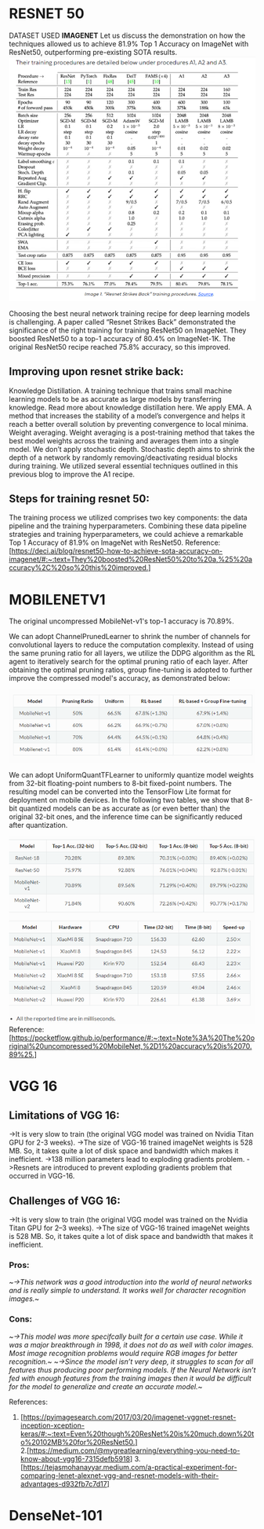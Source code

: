 # RESNET 50 
 DATASET USED **IMAGENET**
Let us discuss the demonstration on how the techniques allowed us to achieve 81.9% Top 1 Accuracy on ImageNet with ResNet50, outperforming pre-existing SOTA results. 
![img](docs/images/img20.PNG)

Choosing the best neural network training recipe for deep learning models is challenging. A paper called “Resnet Strikes Back” demonstrated the significance of the right training for training ResNet50 on ImageNet. They boosted ResNet50 to a top-1 accuracy of 80.4% on ImageNet-1K. The original ResNet50 recipe reached 75.8% accuracy, so this improved. 
## Improving upon resnet strike back:
Knowledge Distillation. A training technique that trains small machine learning models to be as accurate as large models by transferring knowledge. Read more about knowledge distillation here.
We apply EMA. A method that increases the stability of a model’s convergence and helps it reach a better overall solution by preventing convergence to local minima. 
Weight averaging. Weight averaging is a post-training method that takes the best model weights across the training and averages them into a single model. 
We don’t apply stochastic depth. Stochastic depth aims to shrink the depth of a network by randomly removing/deactivating residual blocks during training.
We utilized several essential techniques outlined in this previous blog to improve the A1 recipe. 
## Steps for training resnet 50:
The training process we utilized comprises two key components: the data pipeline and the training hyperparameters.
Combining these data pipeline strategies and training hyperparameters, we could achieve a remarkable Top 1 Accuracy of 81.9% on ImageNet with ResNet50.
Reference:[https://deci.ai/blog/resnet50-how-to-achieve-sota-accuracy-on-imagenet/#:~:text=They%20boosted%20ResNet50%20to%20a,%25%20accuracy%2C%20so%20this%20improved.]

# MOBILENETV1

The original uncompressed MobileNet-v1's top-1 accuracy is 70.89%.

We can adopt ChannelPrunedLearner to shrink the number of channels for convolutional layers to reduce the computation complexity. Instead of using the same pruning ratio for all layers, we utilize the DDPG algorithm as the RL agent to iteratively search for the optimal pruning ratio of each layer. After obtaining the optimal pruning ratios, group fine-tuning is adopted to further improve the compressed model's accuracy, as demonstrated below:

![img](docs/images/img22.PNG)

We can adopt UniformQuantTFLearner to uniformly quantize model weights from 32-bit floating-point numbers to 8-bit fixed-point numbers. The resulting model can be converted into the TensorFlow Lite format for deployment on mobile devices. In the following two tables, we show that 8-bit quantized models can be as accurate as (or even better than) the original 32-bit ones, and the inference time can be significantly reduced after quantization.

![img](docs/images/img23.PNG)
Reference: [https://pocketflow.github.io/performance/#:~:text=Note%3A%20The%20original%20uncompressed%20MobileNet,%2D1%20accuracy%20is%2070.89%25.]

# VGG 16
## Limitations of VGG 16:

->It is very slow to train (the original VGG model was trained on Nvidia Titan GPU for 2-3 weeks).
->The size of VGG-16 trained imageNet weights is 528 MB. So, it takes quite a lot of disk space and bandwidth 
  which makes it inefficient.
->138 million parameters lead to exploding gradients problem.
->Resnets are introduced to prevent exploding gradients problem that occurred in VGG-16.
## Challenges of VGG 16:
->It is very slow to train (the original VGG model was trained on the Nvidia Titan GPU for 2–3 weeks).
->The size of VGG-16 trained imageNet weights is 528 MB. So, it takes quite a lot of disk space and bandwidth that 
 makes it inefficient.
 ### Pros:
 ~*->This network was a good introduction into the world of neural networks and is really simple to understand. It works well for character recognition images.*~
 ### Cons:
 ~*->This model was more specifcally built for a certain use case. While it was a major breakthrough in 1998, it does not do as well with color images. Most image recognition problems would require RGB images for better recognition.*~
~*->Since the model isn’t very deep, it struggles to scan for all features thus producing poor performing models. If the Neural Network isn’t fed with enough features from the training images then it would be difficult for the model to generalize and create an accurate model.*~

References: 
1. [https://pyimagesearch.com/2017/03/20/imagenet-vggnet-resnet-inception-xception-keras/#:~:text=Even%20though%20ResNet%20is%20much,down%20to%20102MB%20for%20ResNet50.]  
2.[https://medium.com/@mygreatlearning/everything-you-need-to-know-about-vgg16-7315defb5918]
3.[https://tejasmohanayyar.medium.com/a-practical-experiment-for-comparing-lenet-alexnet-vgg-and-resnet-models-with-their-advantages-d932fb7c7d17]

# DenseNet-101
